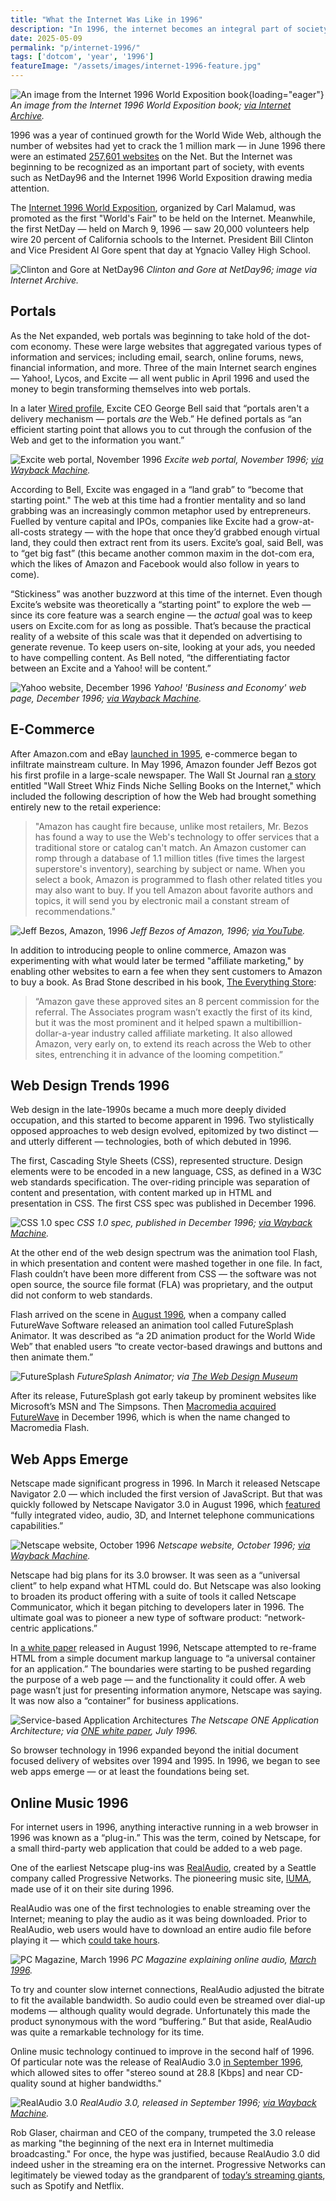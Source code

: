 ```yaml
---
title: "What the Internet Was Like in 1996"
description: "In 1996, the internet becomes an integral part of society. Web portals are all the rage, e-commerce matures, web designers get new tools (like CSS and Flash), and web applications begin to appear."
date: 2025-05-09
permalink: "p/internet-1996/"
tags: ['dotcom', 'year', '1996']
featureImage: "/assets/images/internet-1996-feature.jpg"
---
```


![An image from the Internet 1996 World Exposition book](/assets/images/internet-1996-feature.jpg){loading="eager"}
*An image from the Internet 1996 World Exposition book; [via Internet Archive](https://archive.org/details/worldsfairforglo00unse).*

1996 was a year of continued growth for the World Wide Web, although the number of websites had yet to crack the 1 million mark — in June 1996 there were an estimated [257,601 websites](https://www.internetlivestats.com/total-number-of-websites/) on the Net. But the Internet was beginning to be recognized as an important part of society, with events such as NetDay96 and the Internet 1996 World Exposition drawing media attention. 

The [Internet 1996 World Exposition](https://archive.org/details/park.org.s3.amazonaws.com), organized by Carl Malamud, was promoted as the first "World's Fair" to be held on the Internet. Meanwhile, the first NetDay — held on March 9, 1996 — saw 20,000 volunteers help wire 20 percent of California schools to the Internet. President Bill Clinton and Vice President Al Gore spent that day at Ygnacio Valley High School.

![Clinton and Gore at NetDay96](/assets/images/netday96-clinton-gore.jpg)
*Clinton and Gore at NetDay96; image via Internet Archive.*

## Portals

As the Net expanded, web portals was beginning to take hold of the dot-com economy. These were large websites that aggregated various types of information and services; including email, search, online forums, news, financial information, and more. Three of the main Internet search engines — Yahoo!, Lycos, and Excite — all went public in April 1996 and used the money to begin transforming themselves into web portals.

In a later [Wired profile](https://www.wired.com/1998/09/bell-2/), Excite CEO George Bell said that “portals aren't a delivery mechanism — portals *are* the Web.” He defined portals as “an efficient starting point that allows you to cut through the confusion of the Web and get to the information you want.”

![Excite web portal, November 1996](/assets/images/excite-website-nov1996.jpg)
*Excite web portal, November 1996; [via Wayback Machine](http://web.archive.org/web/19961121190834/http://www.excite.com/).*

According to Bell, Excite was engaged in a “land grab” to “become that starting point." The web at this time had a frontier mentality and so land grabbing was an increasingly common metaphor used by entrepreneurs. Fuelled by venture capital and IPOs, companies like Excite had a grow-at-all-costs strategy — with the hope that once they’d grabbed enough virtual land, they could then extract rent from its users. Excite’s goal, said Bell, was to “get big fast” (this became another common maxim in the dot-com era, which the likes of Amazon and Facebook would also follow in years to come).

“Stickiness” was another buzzword at this time of the internet. Even though Excite’s website was theoretically a “starting point” to explore the web — since its core feature was a search engine — the *actual* goal was to keep users on Excite.com for as long as possible. That’s because the practical reality of a website of this scale was that it depended on advertising to generate revenue. To keep users on-site, looking at your ads, you needed to have compelling content. As Bell noted, “the differentiating factor between an Excite and a Yahoo! will be content.”

![Yahoo website, December 1996](/assets/images/yahoo-business-1996.jpg)
*Yahoo! 'Business and Economy' web page, December 1996; [via Wayback Machine](https://web.archive.org/web/19961220154800/http://www.yahoo.com:80/Business_and_Economy/).*

## E-Commerce

After Amazon.com and eBay [launched in 1995](/p/internet-1995), e-commerce began to infiltrate mainstream culture. In May 1996, Amazon founder Jeff Bezos got his first profile in a large-scale newspaper. The Wall St Journal ran [a story](https://www.wsj.com/articles/SB832204437381952500) entitled "Wall Street Whiz Finds Niche Selling Books on the Internet," which included the following description of how the Web had brought something entirely new to the retail experience:

> "Amazon has caught fire because, unlike most retailers, Mr. Bezos has found a way to use the Web's technology to offer services that a traditional store or catalog can't match. An Amazon customer can romp through a database of 1.1 million titles (five times the largest superstore's inventory), searching by subject or name. When you select a book, Amazon is programmed to flash other related titles you may also want to buy. If you tell Amazon about favorite authors and topics, it will send you by electronic mail a constant stream of recommendations."

![Jeff Bezos, Amazon, 1996](/assets/images/bezos-amazon-1996c.jpg)
*Jeff Bezos of Amazon, 1996; [via YouTube](https://www.youtube.com/watch?v=FXnLYPTyPbU).*

In addition to introducing people to online commerce, Amazon was experimenting with what would later be termed "affiliate marketing," by enabling other websites to earn a fee when they sent customers to Amazon to buy a book. As Brad Stone described in his book, [The Everything Store](https://en.wikipedia.org/wiki/The_Everything_Store):

> “Amazon gave these approved sites an 8 percent commission for the referral. The Associates program wasn’t exactly the first of its kind, but it was the most prominent and it helped spawn a multibillion-dollar-a-year industry called affiliate marketing. It also allowed Amazon, very early on, to extend its reach across the Web to other sites, entrenching it in advance of the looming competition.”

## Web Design Trends 1996

Web design in the late-1990s became a much more deeply divided occupation, and this started to become apparent in 1996. Two stylistically opposed approaches to web design evolved, epitomized by two distinct — and utterly different — technologies, both of which debuted in 1996.

The first, Cascading Style Sheets (CSS), represented structure. Design elements were to be encoded in a new language, CSS, as defined in a W3C web standards specification. The over-riding principle was separation of content and presentation, with content marked up in HTML and presentation in CSS. The first CSS spec was published in December 1996.

![CSS 1.0 spec](/assets/images/css-spec-1996.jpg)
*CSS 1.0 spec, published in December 1996; [via Wayback Machine](https://web.archive.org/web/19980114105854/http://www.w3c.org/TR/REC-CSS1).*

At the other end of the web design spectrum was the animation tool Flash, in which presentation and content were mashed together in one file. In fact, Flash couldn’t have been more different from CSS — the software was not open source, the source file format (FLA) was proprietary, and the output did not conform to web standards.

Flash arrived on the scene in [August 1996](https://web.archive.org/web/19961105023254/http://www.futurewave.com/press/animatorpress.htm), when a company called FutureWave Software released an animation tool called FutureSplash Animator. It was described as “a 2D animation product for the World Wide Web” that enabled users “to create vector-based drawings and buttons and then animate them.”

![FutureSplash](/assets/images/futuresplash-animator-1-0-07.png)
*FutureSplash Animator; via [The Web Design Museum](https://www.webdesignmuseum.org/old-software/macromedia-flash/futuresplash-animator)*

After its release, FutureSplash got early takeup by prominent websites like Microsoft’s MSN and The Simpsons. Then [Macromedia acquired FutureWave](https://www.cnet.com/news/macromedia-expands-on-net/) in December 1996, which is when the name changed to Macromedia Flash.

## Web Apps Emerge

Netscape made significant progress in 1996. In March it released Netscape Navigator 2.0 — which included the first version of JavaScript. But that was quickly followed by Netscape Navigator 3.0 in August 1996, which [featured](https://web.archive.org/web/19961026222625/http://www3.netscape.com/comprod/products/navigator/index.html) “fully integrated video, audio, 3D, and Internet telephone communications capabilities.” 

![Netscape website, October 1996](/assets/images/netscape-website-oct1996.jpg)
*Netscape website, October 1996; [via Wayback Machine](http://web.archive.org/web/19961020015116/http://www3.netscape.com/).*

Netscape had big plans for its 3.0 browser. It was seen as a “universal client” to help expand what HTML could do. But Netscape was also looking to broaden its product offering with a suite of tools it called Netscape Communicator, which it began pitching to developers later in 1996. The ultimate goal was to pioneer a new type of software product: “network-centric applications.”

In [a white paper](https://web.archive.org/web/19970613233233/http://home.netscape.com/comprod/one/white_paper.html) released in August 1996, Netscape attempted to re-frame HTML from a simple document markup language to “a universal container for an application.” The boundaries were starting to be pushed regarding the purpose of a web page — and the functionality it could offer. A web page wasn’t just for presenting information anymore, Netscape was saying. It was now also a “container” for business applications.

![Service-based Application Architectures](/assets/images/netscape-one-diagram-1996.png)
*The Netscape ONE Application Architecture; via [ONE white paper](https://web.archive.org/web/19970613233233/http://home.netscape.com/comprod/one/white_paper.html), July 1996.*

So browser technology in 1996 expanded beyond the initial document focused delivery of websites over 1994 and 1995. In 1996, we began to see web apps emerge — or at least the foundations being set.

## Online Music 1996

For internet users in 1996, anything interactive running in a web browser in 1996 was known as a “plug-in.” This was the term, coined by Netscape, for a small third-party web application that could be added to a web page. 

One of the earliest Netscape plug-ins was [RealAudio](https://web.archive.org/web/20120623012714/http://www.mcs.csueastbay.edu/~grewe/CS3520/HTML/WWWBrowsing/htmlapps.htm), created by a Seattle company called Progressive Networks. The pioneering music site, [IUMA](/p/iuma-1994/), made use of it on their site during 1996.

RealAudio was one of the first technologies to enable streaming over the Internet; meaning to play the audio as it was being downloaded. Prior to RealAudio, web users would have to download an entire audio file before playing it — which [could take hours](/p/online-music-distribution-1996/).

![PC Magazine, March 1996](/assets/images/online-audio-march1996.jpg)
*PC Magazine explaining online audio, [March 1996](https://books.google.co.uk/books?id=E7p19YtI_Z4C&printsec=frontcover&source=gbs_ge_summary_r&cad=0#v=onepage&q&f=false).*

To try and counter slow internet connections, RealAudio adjusted the bitrate to fit the available bandwidth. So audio could even be streamed over dial-up modems — although quality would degrade. Unfortunately this made the product synonymous with the word “buffering.” But that aside, RealAudio was quite a remarkable technology for its time. 

Online music technology continued to improve in the second half of 1996. Of particular note was the release of RealAudio 3.0 [in September 1996](https://web.archive.org/web/19961220182550/http://www.realaudio.com/prognet/pr/3.0release.html), which allowed sites to offer "stereo sound at 28.8 [Kbps] and near CD-quality sound at higher bandwidths." 

![RealAudio 3.0](/assets/images/realaudio-3-1996.jpg)
*RealAudio 3.0, released in September 1996; [via Wayback Machine](https://web.archive.org/web/19961220181406/http://www.realaudio.com/products/player/index.html).*

Rob Glaser, chairman and CEO of the company, trumpeted the 3.0 release as marking "the beginning of the next era in Internet multimedia broadcasting." For once, the hype was justified, because RealAudio 3.0 did indeed usher in the streaming era on the internet. Progressive Networks can legitimately be viewed today as the grandparent of [today’s streaming giants](/p/2010s-decade-in-culture-tech/), such as Spotify and Netflix. 